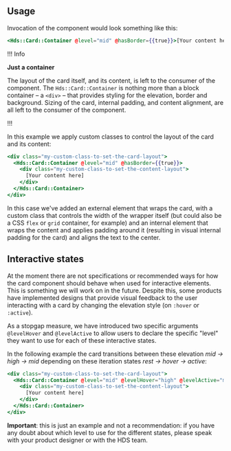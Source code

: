 ## Usage

Invocation of the component would look something like this:

```handlebars
<Hds::Card::Container @level="mid" @hasBorder={{true}}>[Your content here]</Hds::Card::Container>
```

!!! Info

**Just a container**

The layout of the card itself, and its content, is left to the consumer of the component. The `Hds::Card::Container` is nothing more than a block container – a `<div>` – that provides styling for the elevation, border and background. Sizing of the card, internal padding, and content alignment, are all left to the consumer of the component.

!!!

In this example we apply custom classes to control the layout of the card and its content:

```handlebars
<div class="my-custom-class-to-set-the-card-layout">
  <Hds::Card::Container @level="mid" @hasBorder={{true}}>
    <div class="my-custom-class-to-set-the-content-layout">
      [Your content here]
    </div>
  </Hds::Card::Container>
</div>
```

In this case we've added an external element that wraps the card, with a custom class that controls the width of the wrapper itself (but could also be a CSS `flex` or `grid` container, for example) and an internal element that wraps the content and applies padding around it (resulting in visual internal padding for the card) and aligns the text to the center.

## Interactive states

At the moment there are not specifications or recommended ways for how the card component should behave when used for interactive elements. This is something we will work on in the future. Despite this, some products have implemented designs that provide visual feedback to the user interacting with a card by changing the elevation style (on `:hover` or `:active`).

As a stopgap measure, we have introduced two specific arguments `@levelHover` and `@levelActive` to allow users to declare the specific "level" they want to use for each of these interactive states.

In the following example the card transitions between these elevation _mid → high → mid_ depending on these iteration states _rest → hover → active_:

```handlebars
<div class="my-custom-class-to-set-the-card-layout">
  <Hds::Card::Container @level="mid" @levelHover="high" @levelActive="mid" @hasBorder={{true}}>
    <div class="my-custom-class-to-set-the-content-layout">
      [Your content here]
    </div>
  </Hds::Card::Container>
</div>
```

**Important**: this is just an example and not a recommendation: if you have any doubt about which level to use for the different states, please speak with your product designer or with the HDS team.
